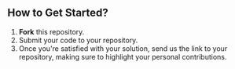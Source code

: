 ## How to Get Started?

1. **Fork** this repository.
2. Submit your code to your repository.
3. Once you're satisfied with your solution, send us the link to your repository, making sure to highlight your personal
   contributions.
